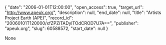 {
  "date": "2006-01-01T12:00:00", 
  "open_access": true, 
  "target_url": "http://www.apeuk.org/", 
  "description": null, 
  "end_date": null, 
  "title": "Artists Project Earth (APE)", 
  "record_id": "20060101T120000/xfZPZiTADylTOdCROD7U7A==", 
  "publisher": "apeuk.org", 
  "slug": 60588572, 
  "start_date": null
}

None